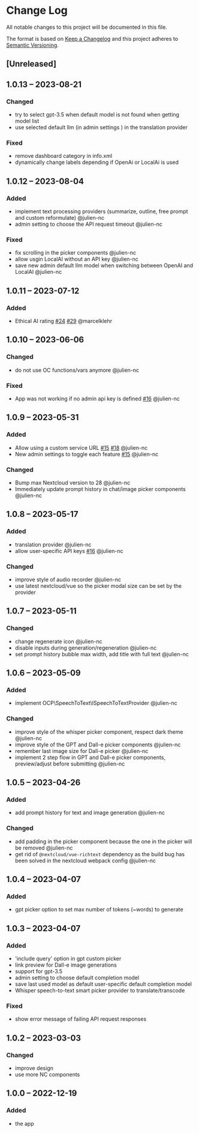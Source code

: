 # Change Log
All notable changes to this project will be documented in this file.

The format is based on [Keep a Changelog](http://keepachangelog.com/)
and this project adheres to [Semantic Versioning](http://semver.org/).

## [Unreleased]

## 1.0.13 – 2023-08-21

### Changed

- try to select gpt-3.5 when default model is not found when getting model list
- use selected default llm (in admin settings ) in the translation provider

### Fixed

- remove dashboard category in info.xml
- dynamically change labels depending if OpenAi or LocalAi is used

## 1.0.12 – 2023-08-04

### Added

- implement text processing providers (summarize, outline, free prompt and custom reformulate) @julien-nc
- admin setting to choose the API request timeout @julien-nc

### Fixed

- fix scrolling in the picker components @julien-nc
- allow usgin LocalAI without an API key @julien-nc
- save new admin default llm model when switching between OpenAI and LocalAI @julien-nc

## 1.0.11 – 2023-07-12

### Added

- Ethical AI rating [#24](https://github.com/nextcloud/integration_openai/issues/24) [#29](https://github.com/nextcloud/integration_openai/issues/29) @marcelklehr

## 1.0.10 – 2023-06-06

### Changed

- do not use OC functions/vars anymore @julien-nc

### Fixed

- App was not working if no admin api key is defined [#16](https://github.com/nextcloud/integration_openai/issues/16) @julien-nc

## 1.0.9 – 2023-05-31

### Added

- Allow using a custom service URL [#15](https://github.com/nextcloud/integration_openai/issues/15) [#18](https://github.com/nextcloud/integration_openai/issues/18) @julien-nc
- New admin settings to toggle each feature [#15](https://github.com/nextcloud/integration_openai/issues/15) @julien-nc

### Changed

- Bump max Nextcloud version to 28 @julien-nc
- Immediately update prompt history in chat/image picker components @julien-nc

## 1.0.8 – 2023-05-17

### Added

- translation provider @julien-nc
- allow user-specific API keys [#16](https://github.com/nextcloud/integration_openai/issues/16) @julien-nc

### Changed

- improve style of audio recorder @julien-nc
- use latest nextcloud/vue so the picker modal size can be set by the provider

## 1.0.7 – 2023-05-11

### Changed

- change regenerate icon @julien-nc
- disable inputs during generation/regeneration @julien-nc
- set prompt history bubble max width, add title with full text @julien-nc

## 1.0.6 – 2023-05-09

### Added

- implement OCP\SpeechToText\ISpeechToTextProvider @julien-nc

### Changed

- improve style of the whisper picker component, respect dark theme @julien-nc
- improve style of the GPT and Dall-e picker components @julien-nc
- remember last image size for Dall-e picker @julien-nc
- implement 2 step flow in GPT and Dall-e picker components, preview/adjust before submitting @julien-nc

## 1.0.5 – 2023-04-26

### Added

- add prompt history for text and image generation @julien-nc

### Changed

- add padding in the picker component because the one in the picker will be removed @julien-nc
- get rid of `@nextcloud/vue-richtext` dependency as the build bug has been solved in the nextcloud webpack config @julien-nc

## 1.0.4 – 2023-04-07
### Added
- gpt picker option to set max number of tokens (~words) to generate

## 1.0.3 – 2023-04-07
### Added
- 'include query' option in gpt custom picker
- link preview for Dall-e image generations
- support for gpt-3.5
- admin setting to choose default completion model
- save last used model as default user-specific default completion model
- Whisper speech-to-text smart picker provider to translate/transcode

### Fixed
- show error message of failing API request responses

## 1.0.2 – 2023-03-03
### Changed
- improve design
- use more NC components

## 1.0.0 – 2022-12-19
### Added
* the app
